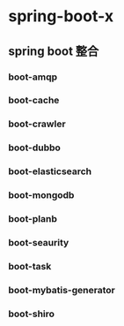 # spring-boot-x
## spring boot 整合
### boot-amqp
### boot-cache
### boot-crawler
### boot-dubbo
### boot-elasticsearch
### boot-mongodb
### boot-planb
### boot-seaurity
### boot-task
### boot-mybatis-generator
### boot-shiro